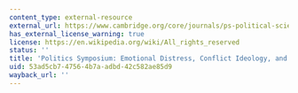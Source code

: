 ```yaml
---
content_type: external-resource
external_url: https://www.cambridge.org/core/journals/ps-political-science-and-politics/article/emotional-distress-conflict-ideology-and-radicalization/383A1F4FDEE689D6805B051A2CE6E01C
has_external_license_warning: true
license: https://en.wikipedia.org/wiki/All_rights_reserved
status: ''
title: 'Politics Symposium: Emotional Distress, Conflict Ideology, and Radicalization'
uid: 53ad5cb7-4756-4b7a-adbd-42c582ae85d9
wayback_url: ''
---
```


